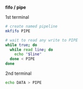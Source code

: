**fifo / pipe**

1st terminal
```sh
# create named pipeline
mkfifo PIPE

# wait to read any write to PIPE
while true; do
  while read line; do
    echo "$line"
  done < PIPE
done
```

2nd terminal
```sh
echo DATA > PIPE
```
